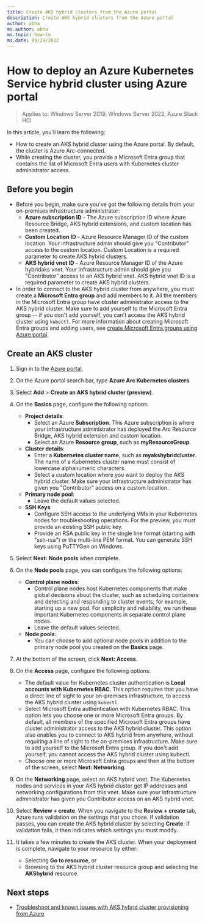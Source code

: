 ```yaml
---
title: Create AKS hybrid clusters from the Azure portal
description: Create AKS hybrid clusters from the Azure portal
author: abha
ms.author: abha
ms.topic: how-to
ms.date: 09/29/2022
---
```


# How to deploy an Azure Kubernetes Service hybrid cluster using Azure portal

> Applies to: Windows Server 2019, Windows Server 2022, Azure Stack HCI

In this article, you'll learn the following:

- How to create an AKS hybrid cluster using the Azure portal. By default, the cluster is Azure Arc-connected.
- While creating the cluster, you provide a Microsoft Entra group that contains the list of Microsoft Entra users with Kubernetes cluster administrator access.

## Before you begin

- Before you begin, make sure you've got the following details from your on-premises infrastructure administrator:
    - **Azure subscription ID** - The Azure subscription ID where Azure Resource Bridge, AKS hybrid extensions, and custom location has been created.
    - **Custom Location ID** - Azure Resource Manager ID of the custom location. Your infrastructure admin should give you "Contributor" access to the custom location. Custom Location is a required parameter to create AKS hybrid clusters. 
    - **AKS hybrid vnet ID** - Azure Resource Manager ID of the Azure hybridaks vnet. Your infrastructure admin should give you "Contributor" access to an AKS hybrid vnet. AKS hybrid vnet ID is a required parameter to create AKS hybrid clusters. 
- In order to connect to the AKS hybrid cluster from anywhere, you must create a **Microsoft Entra group** and add members to it. All the members in the Microsoft Entra group have cluster administrator access to the AKS hybrid cluster. Make sure to add yourself to the Microsoft Entra group -- if you don't add yourself, you can't access the AKS hybrid cluster using `kubectl`. For more information about creating Microsoft Entra groups and adding users, see [create Microsoft Entra groups using Azure portal](/azure/active-directory/fundamentals/active-directory-groups-create-azure-portal).

## Create an AKS cluster

1. Sign in to the [Azure portal](https://portal.azure.com).

2. On the Azure portal search bar, type **Azure Arc Kubernetes clusters**.

3. Select **Add** > **Create an AKS hybrid cluster (preview)**.

4. On the **Basics** page, configure the following options:

    - **Project details**:
        * Select an Azure **Subscription**. This Azure subscription is where your infrastructure administrator has deployed the Arc Resource Bridge, AKS hybrid extension and custom location.
        * Select an Azure **Resource group**, such as **myResourceGroup**.
    - **Cluster details**:
        * Enter a **Kubernetes cluster name**, such as **myakshybridcluster**. The name of a Kubernetes cluster name must consist of lowercase alphanumeric characters.
        * Select a custom location where you want to deploy the AKS hybrid cluster. Make sure your infrastructure administrator has given you "Contributor" access on a custom location.
    - **Primary node pool**:
        * Leave the default values selected.
    - **SSH Keys**
        * Configure SSH access to the underlying VMs in your Kubernetes nodes for troubleshooting operations. For the preview, you must provide an existing SSH public key.
        * Provide an RSA public key in the single line format (starting with "ssh-rsa") or the multi-line PEM format. You can generate SSH keys using PuTTYGen on Windows.

5. Select **Next: Node pools** when complete.

6. On the **Node pools** page, you can configure the following options:

   - **Control plane nodes**:
        * ⁠Control plane nodes host Kubernetes components that make global decisions about the cluster, such as scheduling containers and detecting and responding to cluster events; for example, starting up a new pod. For simplicity and reliability, we run these important Kubernetes components in separate control plane nodes.
        * Leave the default values selected.
   - **Node pools**:
        * You can choose to add optional node pools in addition to the primary node pool you created on the **Basics** page.
        
7. At the bottom of the screen, click **Next: Access**.

8. On the **Access** page, configure the following options:

    - The default value for Kubernetes cluster authentication is **Local accounts with Kubernetes RBAC**. This option requires that you have a direct line of sight to your on-premises infrastructure, to access the AKS hybrid cluster using `kubectl`.
    - Select Microsoft Entra authentication with Kubernetes RBAC. This option lets you choose one or more Microsoft Entra groups. By default, all members of the specified Microsoft Entra groups have cluster administrator access to the AKS hybrid cluster. This option also enables you to connect to AKS hybrid from anywhere, without requiring a line of sight to the on-premises infrastructure. Make sure to add yourself to the Microsoft Entra group. If you don't add yourself, you cannot access the AKS hybrid cluster using kubectl.
    - Choose one or more Microsoft Entra groups and then at the bottom of the screen, select **Next: Networking**.
    
9. On the **Networking** page, select an AKS hybrid vnet. The Kubernetes nodes and services in your AKS hybrid cluster get IP addresses and networking configurations from this vnet. Make sure your infrastructure administrator has given you Contributor access on an AKS hybrid vnet.

10. Select **Review + create**. When you navigate to the **Review + create** tab, Azure runs validation on the settings that you chose. If validation passes, you can create the AKS hybrid cluster by selecting **Create**. If validation fails, it then indicates which settings you must modify.

11. It takes a few minutes to create the AKS cluster. When your deployment is complete, navigate to your resource by either:

    * Selecting **Go to resource**, or
    * Browsing to the AKS hybrid cluster resource group and selecting the **AKShybrid** resource.

## Next steps

- [Troubleshoot and known issues with AKS hybrid cluster provisioning from Azure](troubleshoot-aks-hybrid-preview.md)
